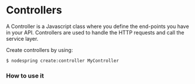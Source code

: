 # Controllers

A Controller is a Javascript class where you define the end-points you have in your API. Controllers are used to handle the HTTP requests and call the service layer.

Create controllers by using:
```bash
$ nodespring create:controller MyController
```


### How to use it

